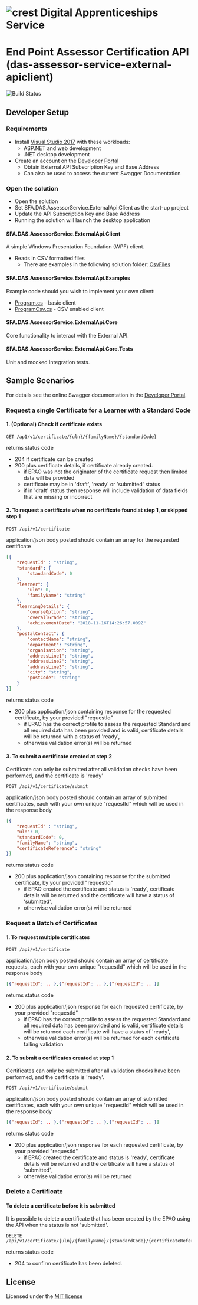 # ![crest](https://assets.publishing.service.gov.uk/government/assets/crests/org_crest_27px-916806dcf065e7273830577de490d5c7c42f36ddec83e907efe62086785f24fb.png) Digital Apprenticeships Service

#  End Point Assessor Certification API (das-assessor-service-external-apiclient)

![Build Status](https://sfa-gov-uk.visualstudio.com/_apis/public/build/definitions/c39e0c0b-7aff-4606-b160-3566f3bbce23/831/badge)

## Developer Setup

### Requirements

- Install [Visual Studio 2017](https://www.visualstudio.com/downloads/) with these workloads:
    - ASP.NET and web development
    - .NET desktop development
- Create an account on the [Developer Portal](https://developers.apprenticeships.sfa.bis.gov.uk/)
	- Obtain External API Subscription Key and Base Address
	- Can also be used to access the current Swagger Documentation

### Open the solution

- Open the solution
- Set SFA.DAS.AssessorService.ExternalApi.Client as the start-up project
- Update the API Subscription Key and Base Address
- Running the solution will launch the desktop application

####  SFA.DAS.AssessorService.ExternalApi.Client

A simple Windows Presentation Foundation (WPF) client.
- Reads in CSV formatted files
	- There are examples in the following solution folder: [CsvFiles](https://github.com/SkillsFundingAgency/das-assessor-service-external-apiclient/tree/master/src/SFA.DAS.AssessorService.ExternalApi.Examples/CsvFiles)

####  SFA.DAS.AssessorService.ExternalApi.Examples

Example code should you wish to implement your own client:
- [Program.cs](https://github.com/SkillsFundingAgency/das-assessor-service-external-apiclient/blob/master/src/SFA.DAS.AssessorService.ExternalApi.Examples/Program.cs) - basic client
- [ProgramCsv.cs](https://github.com/SkillsFundingAgency/das-assessor-service-external-apiclient/blob/master/src/SFA.DAS.AssessorService.ExternalApi.Examples/ProgramCsv.cs) - CSV enabled client

####  SFA.DAS.AssessorService.ExternalApi.Core

Core functionality to interact with the External API.

####  SFA.DAS.AssessorService.ExternalApi.Core.Tests

Unit and mocked Integration tests.

## Sample Scenarios
For details see the online Swagger documentation in the [Developer Portal](https://developers.apprenticeships.sfa.bis.gov.uk/).

### Request a single Certificate for a Learner with a Standard Code

#### 1.   (Optional) Check if certificate exists

```http
GET /ap1/v1/certificate/{uln}/{familyName}/{standardCode}
```

returns status code

- 204 if certificate can be created
- 200 plus certificate details, if certificate already created.
  * if EPAO was not the originator of the certificate request then limited data will be provided
  * certificate may be in 'draft', 'ready' or 'submitted' status
  * if in 'draft' status then response will include validation of data fields that are missing or incorrect

#### 2.   To request a certificate when no certificate found at step 1, or skipped step 1

```http
POST /api/v1/certificate
```

application/json body posted should contain an array for the requested certificate

```json
[{
	"requestId" : "string",
	"standard": {
		"standardCode": 0
	},
	"learner": {
		"uln": 0,
		"familyName": "string"
	},
	"learningDetails": {
		"courseOption": "string",
		"overallGrade": "string",
		"achievementDate": "2018-11-16T14:26:57.009Z"
	},
	"postalContact": {
		"contactName": "string",
		"department": "string",
		"organisation": "string",
		"addressLine1": "string",
		"addressLine2": "string",
		"addressLine3": "string",
		"city": "string",
		"postCode": "string"
	}
}]
```

returns status code
- 200 plus application/json containing response for the requested certificate, by your provided "requestId"
   * if EPAO has the correct profile to assess the requested Standard and all required data has been provided and is valid, certificate details will be returned with a status of 'ready',
   * otherwise validation error(s) will be returned 


#### 3.   To submit a certificate created at step 2
Certificate can only be submitted after all validation checks have been performed, and the certificate is 'ready'
  
```http
POST /api/v1/certificate/submit
```
  
application/json body posted should contain an array of submitted certificates, each with your own unique "requestId" which will be used in the response body

```json  
[{
	"requestId" : "string",
	"uln": 0,
	"standardCode": 0,
	"familyName": "string",
	"certificateReference": "string"
}]
```

returns status code
- 200 plus application/json containing response for the submitted certificate, by your provided "requestId"
   * if EPAO created the certificate and status is 'ready', certificate details will be returned and the certificate will have a status of 'submitted',
   * otherwise validation error(s) will be returned 
   

### Request a Batch of Certificates

#### 1.   To request multiple certificates

```http
POST /api/v1/certificate
```

application/json body posted should contain an array of certificate requests, each with your own unique "requestId" which will be used in the response body

```json
[{"requestId": .. },{"requestId": .. },{"requestId": .. }]
```
returns status code
- 200 plus application/json response for each requested certificate, by your provided "requestId"
   * if EPAO has the correct profile to assess the requested Standard and all required data has been provided and is valid, certificate details will be returned each certificate will have a status of 'ready',
   * otherwise validation error(s) will be returned for each certificate failing validation

#### 2.   To submit a certificates created at step 1
Certificates can only be submitted after all validation checks have been performed, and the certificate is 'ready'.
  
```http
POST /api/v1/certificate/submit
```

application/json body posted should contain an array of submitted certificates, each with your own unique "requestId" which will be used in the response body

```json  
[{"requestId": .. },{"requestId": .. },{"requestId": .. }]
```

returns status code
- 200 plus application/json response for each requested certificate, by your provided "requestId"
   * if EPAO created the certificate and status is 'ready', certificate details will be returned and the certificate will have a status of 'submitted',
   * otherwise validation error(s) will be returned 
   
### Delete a Certificate

#### To delete a certificate before it is submitted

   It is possible to delete a certificate that has been created by the EPAO using the API when the status is not 'submitted'. 

```http
DELETE /api/v1/certificate/{uln}/{familyName}/{standardCode}/{certificateReference}
```

returns status code
- 204 to confirm certificate has been deleted.
 


## License
Licensed under the [MIT license](https://github.com/SkillsFundingAgency/das-assessor-service-external-apiclient/blob/master/LICENSE)